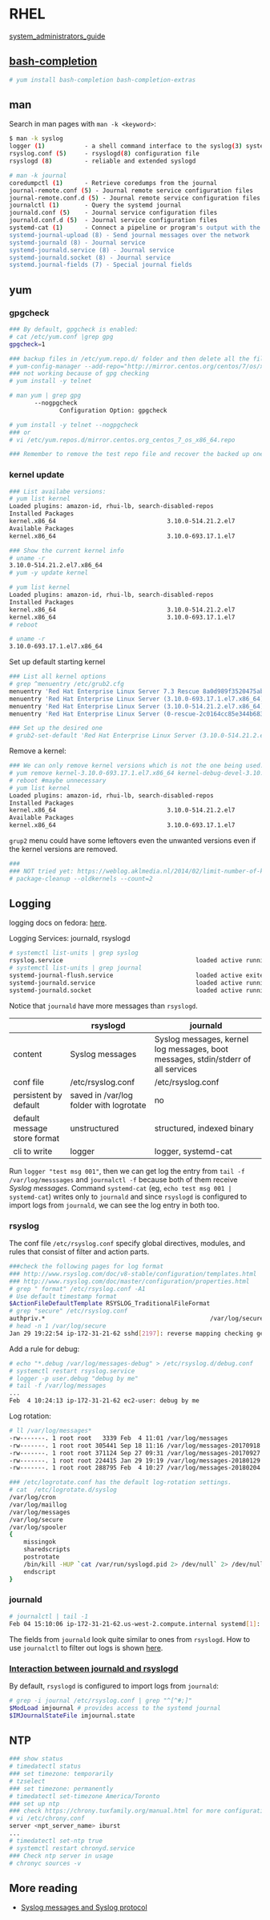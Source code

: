 # RHEL

[system_administrators_guide](https://access.redhat.com/documentation/en-us/red_hat_enterprise_linux/7/html/system_administrators_guide/)

## [bash-completion](https://www.cyberciti.biz/faq/fedora-redhat-scientific-linuxenable-bash-completion/)

```sh
# yum install bash-completion bash-completion-extras
```

## man

Search in man pages with `man -k <keyword>`:

```sh
$ man -k syslog
logger (1)           - a shell command interface to the syslog(3) system log module
rsyslog.conf (5)     - rsyslogd(8) configuration file
rsyslogd (8)         - reliable and extended syslogd

# man -k journal
coredumpctl (1)      - Retrieve coredumps from the journal
journal-remote.conf (5) - Journal remote service configuration files
journal-remote.conf.d (5) - Journal remote service configuration files
journalctl (1)       - Query the systemd journal
journald.conf (5)    - Journal service configuration files
journald.conf.d (5)  - Journal service configuration files
systemd-cat (1)      - Connect a pipeline or program's output with the journal
systemd-journal-upload (8) - Send journal messages over the network
systemd-journald (8) - Journal service
systemd-journald.service (8) - Journal service
systemd-journald.socket (8) - Journal service
systemd.journal-fields (7) - Special journal fields
```

## yum

### gpgcheck

```sh
### By default, gpgcheck is enabled:
# cat /etc/yum.conf |grep gpg
gpgcheck=1

### backup files in /etc/yum.repo.d/ folder and then delete all the files
# yum-config-manager --add-repo="http://mirror.centos.org/centos/7/os/x86_64"
### not working because of gpg checking
# yum install -y telnet

# man yum | grep gpg
       --nogpgcheck
              Configuration Option: gpgcheck

# yum install -y telnet --nogpgcheck
### or
# vi /etc/yum.repos.d/mirror.centos.org_centos_7_os_x86_64.repo

### Remember to remove the test repo file and recover the backed up ones.
```

### kernel update

```sh
### List availabe versions:
# yum list kernel
Loaded plugins: amazon-id, rhui-lb, search-disabled-repos
Installed Packages
kernel.x86_64                               3.10.0-514.21.2.el7                                @koji-override-0/7.3            
Available Packages
kernel.x86_64                               3.10.0-693.17.1.el7                                rhui-REGION-rhel-server-releases

### Show the current kernel info
# uname -r
3.10.0-514.21.2.el7.x86_64
# yum -y update kernel

# yum list kernel
Loaded plugins: amazon-id, rhui-lb, search-disabled-repos
Installed Packages
kernel.x86_64                               3.10.0-514.21.2.el7                               @koji-override-0/7.3             
kernel.x86_64                               3.10.0-693.17.1.el7                               @rhui-REGION-rhel-server-releases
# reboot

# uname -r
3.10.0-693.17.1.el7.x86_64
```

Set up default starting kernel

```sh
### List all kernel options
# grep ^menuentry /etc/grub2.cfg 
menuentry 'Red Hat Enterprise Linux Server 7.3 Rescue 8a0d989f3520475abcd4869f7dc9875b (3.10.0-693.17.1.el7.x86_64)' --class red --class gnu-linux --class gnu --class os --unrestricted $menuentry_id_option 'gnulinux-3.10.0-514.21.2.el7.x86_64-advanced-00a738da-7c2a-458c-83c0-2420aaed3b8a' {
menuentry 'Red Hat Enterprise Linux Server (3.10.0-693.17.1.el7.x86_64) 7.3 (Maipo)' --class red --class gnu-linux --class gnu --class os --unrestricted $menuentry_id_option 'gnulinux-3.10.0-514.21.2.el7.x86_64-advanced-00a738da-7c2a-458c-83c0-2420aaed3b8a' {
menuentry 'Red Hat Enterprise Linux Server (3.10.0-514.21.2.el7.x86_64) 7.3 (Maipo)' --class red --class gnu-linux --class gnu --class os --unrestricted $menuentry_id_option 'gnulinux-3.10.0-514.21.2.el7.x86_64-advanced-00a738da-7c2a-458c-83c0-2420aaed3b8a' {
menuentry 'Red Hat Enterprise Linux Server (0-rescue-2c0164cc85e344b6837514530c15f0d7) 7.3 (Maipo)' --class red --class gnu-linux --class gnu --class os --unrestricted $menuentry_id_option 'gnulinux-0-rescue-2c0164cc85e344b6837514530c15f0d7-advanced-00a738da-7c2a-458c-83c0-2420aaed3b8a' {

### Set up the desired one
# grub2-set-default 'Red Hat Enterprise Linux Server (3.10.0-514.21.2.el7.x86_64) 7.3 (Maipo)'
```

Remove a kernel:

```sh
### We can only remove kernel versions which is not the one being used.
# yum remove kernel-3.10.0-693.17.1.el7.x86_64 kernel-debug-devel-3.10.0-693.1.1.el7.x86_64 kernel-headers-3.10.0-693.1.1.el7.x86_64
# reboot #maybe unnecessary
# yum list kernel
Loaded plugins: amazon-id, rhui-lb, search-disabled-repos
Installed Packages
kernel.x86_64                               3.10.0-514.21.2.el7                                @koji-override-0/7.3            
Available Packages
kernel.x86_64                               3.10.0-693.17.1.el7                                rhui-REGION-rhel-server-releases
```

`grup2` menu could have some leftovers even the unwanted versions even if the kernel versions are removed.

```sh
###
### NOT tried yet: https://weblog.aklmedia.nl/2014/02/limit-number-of-kernels-in-centos/
# package-cleanup --oldkernels --count=2
```

## Logging
logging docs on fedora: [here](https://docs.fedoraproject.org/f27/system-administrators-guide/monitoring-and-automation/Viewing_and_Managing_Log_Files.html).

Logging Services: journald, rsyslogd

```sh
# systemctl list-units | grep syslog
rsyslog.service                                     loaded active running   System Logging Service
# systemctl list-units | grep journal
systemd-journal-flush.service                       loaded active exited    Flush Journal to Persistent Storage
systemd-journald.service                            loaded active running   Journal Service
systemd-journald.socket                             loaded active running   Journal Socket
```


Notice that `journald` have more messages than `rsyslogd`.

|                              | rsyslogd                                | journald                                                                          |
|------------------------------|-----------------------------------------|-----------------------------------------------------------------------------------|
| content                      | Syslog messages                         | Syslog messages, kernel log messages, boot messages, stdin/stderr of all services |
| conf file                    | /etc/rsyslog.conf                       | /etc/rsyslog.conf                                                                 |
| persistent by default        | saved in /var/log folder with logrotate | no                                                                                |
| default message store format | unstructured                            | structured, indexed binary                                                        |
| cli to write                 | logger                                  | logger, systemd-cat                                                               |

Run `logger "test msg 001"`, then we can get log the entry from `tail -f /var/log/messsages` and `journalctl -f` because both of them receive *Syslog messages*. Command `systemd-cat` (eg, `echo test msg 001 | systemd-cat`) writes only to `journald` and since `rsyslogd` is configured to import logs from `journald`, we can see the log entry in both too.

### rsyslog

The conf file `/etc/rsyslog.conf` specify global directives, modules, and rules that consist of filter and action parts.

```sh
###check the following pages for log format
### http://www.rsyslog.com/doc/v8-stable/configuration/templates.html
### http://www.rsyslog.com/doc/master/configuration/properties.html
# grep " format" /etc/rsyslog.conf -A1
# Use default timestamp format
$ActionFileDefaultTemplate RSYSLOG_TraditionalFileFormat
# grep "secure" /etc/rsyslog.conf 
authpriv.*                                              /var/log/secure
# head -n 1 /var/log/secure
Jan 29 19:22:54 ip-172-31-21-62 sshd[2197]: reverse mapping checking getaddrinfo for hn.kd.ny.adsl [125.44.139.5] failed - POSSIBLE BREAK-IN ATTEMPT!
```

Add a rule for debug:

```sh
# echo "*.debug /var/log/messages-debug" > /etc/rsyslog.d/debug.conf
# systemctl restart rsyslog.service
# logger -p user.debug "debug by me"
# tail -f /var/log/messages
...
Feb  4 10:24:13 ip-172-31-21-62 ec2-user: debug by me
```

Log rotation:

```sh
# ll /var/log/messages*
-rw-------. 1 root root   3339 Feb  4 11:01 /var/log/messages
-rw-------. 1 root root 305441 Sep 18 11:16 /var/log/messages-20170918
-rw-------. 1 root root 371124 Sep 27 09:31 /var/log/messages-20170927
-rw-------. 1 root root 224415 Jan 29 19:19 /var/log/messages-20180129
-rw-------. 1 root root 288795 Feb  4 10:27 /var/log/messages-20180204

### /etc/logrotate.conf has the default log-rotation settings.
# cat  /etc/logrotate.d/syslog 
/var/log/cron
/var/log/maillog
/var/log/messages
/var/log/secure
/var/log/spooler
{
    missingok
    sharedscripts
    postrotate
	/bin/kill -HUP `cat /var/run/syslogd.pid 2> /dev/null` 2> /dev/null || true
    endscript
}

```

### journald

```sh
# journalctl | tail -1
Feb 04 15:10:06 ip-172-31-21-62.us-west-2.compute.internal systemd[1]: Starting Session 8 of user ec2-user.
```

The fields from `journald` look quite similar to ones from `rsyslogd`. How to use `journalctl` to filter out logs is shown [here](https://docs.fedoraproject.org/f27/system-administrators-guide/monitoring-and-automation/Viewing_and_Managing_Log_Files.html#s1-Using_the_Journal).

### [Interaction between journald and rsyslogd](https://docs.fedoraproject.org/f27/system-administrators-guide/monitoring-and-automation/Viewing_and_Managing_Log_Files.html#s1-interaction_of_rsyslog_and_journal)

By default, `rsyslogd` is configured to import logs from `journald`:

```sh
# grep -i journal /etc/rsyslog.conf | grep "^[^#;]"
$ModLoad imjournal # provides access to the systemd journal
$IMJournalStateFile imjournal.state
```

## NTP

```sh
### show status
# timedatectl status
### set timezone: temporarily
# tzselect
### set timezone: permanently
# timedatectl set-timezone America/Toronto
### set up ntp
### check https://chrony.tuxfamily.org/manual.html for more configuration.
# vi /etc/chrony.conf
server <npt_server_name> iburst
...
# timedatectl set-ntp true
# systemctl restart chronyd.service
### Check ntp server in usage
# chronyc sources -v
```

## More reading

* [Syslog messages and Syslog protocol](https://blog.rapid7.com/2017/05/24/what-is-syslog/)
